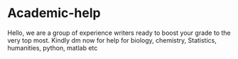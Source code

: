 # Academic-help
Hello, we are a group of experience writers ready to boost your grade to the very top most. Kindly dm now for help for biology, chemistry, Statistics, humanities, python, matlab etc
